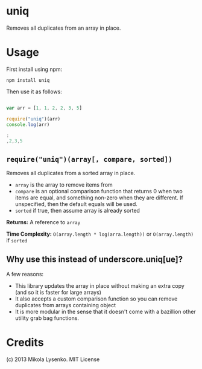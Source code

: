 uniq
====
Removes all duplicates from an array in place.

Usage
=====
First install using npm:

    npm install uniq
    
Then use it as follows:

```javascript

var arr = [1, 1, 2, 2, 3, 5]

require("uniq")(arr)
console.log(arr)

:
,2,3,5
```

## `require("uniq")(array[, compare, sorted])`
Removes all duplicates from a sorted array in place.

* `array` is the array to remove items from
* `compare` is an optional comparison function that returns 0 when two items are equal, and something non-zero when they are different.  If unspecified, then the default equals will be used.
* `sorted` if true, then assume array is already sorted

**Returns:** A reference to `array`

**Time Complexity:** `O(array.length * log(arra.length))` or `O(array.length)` if `sorted`


## Why use this instead of underscore.uniq[ue]?
A few reasons:

* This library updates the array in place without making an extra copy (and so it is faster for large arrays)
* It also accepts a custom comparison function so you can remove duplicates from arrays containing object
* It is more modular in the sense that it doesn't come with a bazillion other utility grab bag functions.

# Credits
(c) 2013 Mikola Lysenko. MIT License
